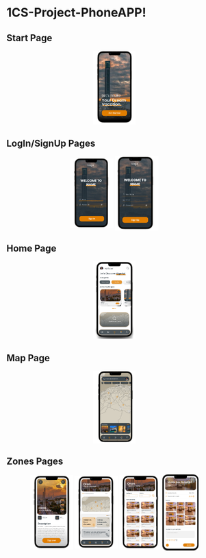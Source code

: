 # 1CS-Project-PhoneAPP!

## Start Page

<p align="center">
<img  width="20%" src="./assets/UI-images/start.png"/>
</p>

## LogIn/SignUp Pages

<p align="center">
<img align="center" width="20%" src="./assets/UI-images/SignIn.png"/>
<img align="center" width="20%" src="./assets/UI-images/SignUp.png"/>
</p>

## Home Page

<p align="center">
  <img  width="20%" src="./assets/UI-images/Home.png"/>
</p>

## Map Page

<p align="center">
  <img align="center" width="20%" src="./assets/UI-images/Map.png"/>
</p>

## Zones Pages
<p align="center">
<img align="center" width="20%" src="./assets/UI-images/Zone.png"/>
<img align="center" width="20%" src="./assets/UI-images/navigation.png"/>
<img align="center" width="19%" src="./assets/UI-images/events.png"/>
<img align="center" width="17%" src="./assets/UI-images/Carte.png"/>
</p>
